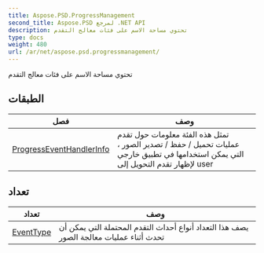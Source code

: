 ```yaml
---
title: Aspose.PSD.ProgressManagement
second_title: Aspose.PSD لمرجع .NET API
description: تحتوي مساحة الاسم على فئات معالج التقدم
type: docs
weight: 480
url: /ar/net/aspose.psd.progressmanagement/
---
```

تحتوي مساحة الاسم على فئات معالج التقدم

## الطبقات

| فصل | وصف |
| --- | --- |
| [ProgressEventHandlerInfo](./progresseventhandlerinfo/) | تمثل هذه الفئة معلومات حول تقدم عمليات تحميل / حفظ / تصدير الصور ، التي يمكن استخدامها في تطبيق خارجي لإظهار تقدم التحويل إلى user |
## تعداد

| تعداد | وصف |
| --- | --- |
| [EventType](./eventtype/) | يصف هذا التعداد أنواع أحداث التقدم المحتملة التي يمكن أن تحدث أثناء عمليات معالجة الصور |


